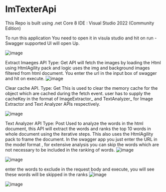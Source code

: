 # ImTexterApi

This Repo is built using .net Core 8
IDE : Visual Studio 2022 (Community Edition)

To run this application 
You need to open it in visula studio and hit on run - Swagger supported UI will open Up.

![image](https://github.com/aravindapk/ImTexterApiNetCore/assets/48381916/4ea9bdcc-a516-4170-8226-56e26540d8d2)

Extract Imaeges API 
Type: Get
API will fetch the images by loading the Html using HtmlAgility pack and logic uses the img and background images filtered from html document.
You enter the url in the input box of swagger and hit on execute.
![image](https://github.com/aravindapk/ImTexterApiNetCore/assets/48381916/c2a9a708-b0f2-48cd-ab51-aa610beccea0)

Clear cache API.
Type: Get
This is used to clear the memory cache for the object which are cached during the fetch event. user has to supply the cacheKey in the format of ImageExtractor_<url> and TextAnalyzer_<url> for Image Extractor and Text Analyzer APIs respectively.

![image](https://github.com/aravindapk/ImTexterApiNetCore/assets/48381916/d50bb270-59b7-46ad-9279-a080c56b77e4)


Text Analyzer API
Type: Post
Used to analyze the words in the html document, this API will extract the words and ranks the top 10 words in whole document using the iterative steps. This also uses the HtmlAgility pack to frame the document.
In the swagger app you just enter the URL in the model format , for extensive analysis you can skip the words which are not necessary to be included in the ranking of words.
![image](https://github.com/aravindapk/ImTexterApiNetCore/assets/48381916/4f1bb2d5-dbfa-44b0-8006-56a306b15be2)

![image](https://github.com/aravindapk/ImTexterApiNetCore/assets/48381916/72739538-062b-4b66-a66a-05d759bbc267)

enter the words to exclude in the request body and execute, you will see these words will be skipped in the ranks
![image](https://github.com/aravindapk/ImTexterApiNetCore/assets/48381916/ecd0589a-4b85-4901-80ee-e2a51f4913c6)

![image](https://github.com/aravindapk/ImTexterApiNetCore/assets/48381916/8f17b060-0768-440f-909d-d6d0aea79281)



